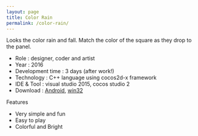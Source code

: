 ```yaml
---
layout: page
title: Color Rain
permalink: /color-rain/
---
```


Looks the color rain and fall. Match the color of the square as they drop to the panel.

  -  Role : designer, coder and artist
  -  Year : 2016
  -  Development time : 3 days (after work!)
  -  Technology : C++ language using cocos2d-x framework
  -  IDE & Tool : visual studio 2015, cocos studio 2
  -  Download : [Android](https://dl.dropboxusercontent.com/u/47883257/Games/ColorRain/ColorRain.apk), [win32](https://dl.dropboxusercontent.com/u/47883257/Games/ColorRain/ColorRain.zip)

Features

  - Very simple and fun
  - Easy to play
  - Colorful and Bright
